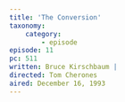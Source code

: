 ```yaml
---
title: 'The Conversion'
taxonomy:
    category:
        - episode
episode: 11
pc: 511         
written: Bruce Kirschbaum |
directed: Tom Cherones
aired: December 16, 1993
---
```

